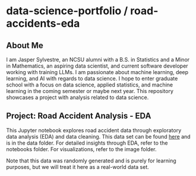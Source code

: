 # data-science-portfolio / road-accidents-eda

## About Me
I am Jasper Sylvestre, an NCSU alumni with a B.S. in Statistics and a Minor in Mathematics, an aspiring data scientist, and current software developer working with training LLMs. I am passionate about machine learning, deep learning, and AI with regards to data science. I hope to enter graduate school with a focus on data science, applied statistics, and machine learning in the coming semester or maybe next year. This repository showcases a project with analysis related to data science.

## Project: Road Accident Analysis - EDA
This Jupyter notebook explores road accident data through exploratory data analysis (EDA) and data cleaning. This data set can be found [here](https://www.kaggle.com/datasets/farshidbahrami021/road-accident-dataset) and is in the data folder. For detailed insights through EDA, refer to the notebooks folder. For visualizations, refer to the image folder.

Note that this data was randomly generated and is purely for learning purposes, but we will treat it here as a real-world data set.
